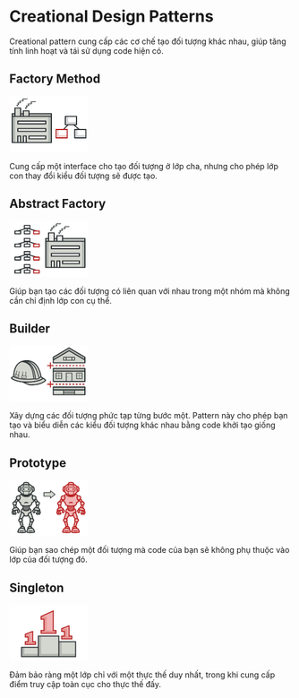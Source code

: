 # Creational Design Patterns

Creational pattern cung cấp các cơ chế tạo đối tượng khác nhau, giúp tăng tính linh hoạt và tái sử dụng code hiện có.

## Factory Method

[![factory-method-mini](./assets/factory-method-mini.png)](./factory-method)

Cung cấp một interface cho tạo đối tượng ở lớp cha, nhưng cho phép lớp con thay đổi kiểu đối tượng sẽ được tạo.

## Abstract Factory

[![abstract-factory-mini](./assets/abstract-factory-mini.png)](./abstract-factory)

Giúp bạn tạo các đối tượng có liên quan với nhau trong một nhóm mà không cần chỉ định lớp con cụ thể.

## Builder

[![builder-mini](./assets/builder-mini.png)](./builder)

Xây dựng các đối tượng phức tạp từng bước một. Pattern này cho phép bạn tạo và biểu diễn các kiểu đối tượng khác nhau bằng code khởi tạo giống nhau.

## Prototype

[![prototype-mini](./assets/prototype-mini.png)](./prototype)

Giúp bạn sao chép một đối tượng mà code của bạn sẽ không phụ thuộc vào lớp của đối tượng đó.

## Singleton

[![singleton-mini](./assets/singleton-mini.png)](./singleton)

 Đảm bảo ràng một lớp chỉ với một thực thế duy nhất, trong khi cung cấp điểm truy cập toàn cục cho thực thế đấy.